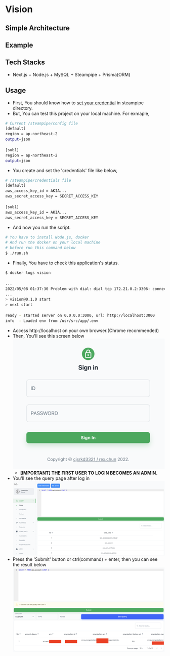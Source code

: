 # Vision

## Simple Architecture

## Example

## Tech Stacks

- Next.js + Node.js + MySQL + Steampipe + Prisma(ORM)

## Usage

- First, You should know how to [set your credential](https://hub.steampipe.io/plugins/turbot/aws) in steampipe directory.
- But, You can test this project on your local machine. For exmaple,

```bash
# Current /steampipe/config file
[default]
region = ap-northeast-2
output=json

[sub1]
region = ap-northeast-2
output=json
```

- You create and set the 'credentials' file like below,

```bash
# /steampipe/credentials file
[default]
aws_access_key_id = AKIA...
aws_secret_access_key = SECRET_ACCESS_KEY

[sub1]
aws_access_key_id = AKIA...
aws_secret_access_key = SECRET_ACCESS_KEY
```

- And now you run the script.

```bash
# You have to install Node.js, docker
# And run the docker on your local machine
# before run this command below
$ ./run.sh
```

- Finally, You have to check this application's status.

```bash
$ docker logs vision

...
2022/05/08 01:37:30 Problem with dial: dial tcp 172.21.0.2:3306: connect: connection refused. Sleeping 1s
...
> vision@0.1.0 start
> next start

ready - started server on 0.0.0.0:3000, url: http://localhost:3000
info  - Loaded env from /usr/src/app/.env
```

- Access http://localhost on your own browser.(Chrome recommended)
- Then, You'll see this screen below
  ![Login](./_images/Login.png)
  - **[IMPORTANT] THE FIRST USER TO LOGIN BECOMES AN ADMIN.**
- You'll see the query page after log in
  ![Main](./_images/Main.png)
- Press the 'Submit' button or ctrl(command) + enter, then you can see the result below
  ![Query](./_images/Query.png)
